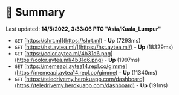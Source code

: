 # 📖 Summary
Last updated: **14/5/2022, 3:33:06 PTG "Asia/Kuala_Lumpur"**

- `GET` [https://shrt.ml](https://shrt.ml) - **Up** (7293ms)
- `GET` [https://hst.aytea.ml/](https://hst.aytea.ml/) - **Up** (18329ms)
- `GET` [https://color.aytea.ml/4b31d6.png](https://color.aytea.ml/4b31d6.png) - **Up** (1997ms)
- `GET` [https://memeapi.aytea14.repl.co/gimme](https://memeapi.aytea14.repl.co/gimme) - **Up** (11340ms)
- `GET` [https://teledrivemy.herokuapp.com/dashboard](https://teledrivemy.herokuapp.com/dashboard) - **Up** (191ms)
